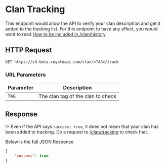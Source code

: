 # Clan Tracking

This endpoint would allow the API to verify your clan description and get it added to the tracking list. For this endpoint to have any effect, you would want to read [How to be included in /clan/history](/endpoints/clan_history?id=how-to-be-included)

## HTTP Request

`GET https://v3-beta.royaleapi.com/clan/<TAG>/track`

### URL Parameters

Parameter | Description
--- | ---
`TAG` | The clan tag of the clan to check

## Response

!> Even if the API says `success: true`, it does not mean that your clan has been added to tracking. Do a request to [/clan/tracking](/endpoints/clan_tracking) to check that.

Below is the full JSON Response
```json
{
    "success": true
}
```